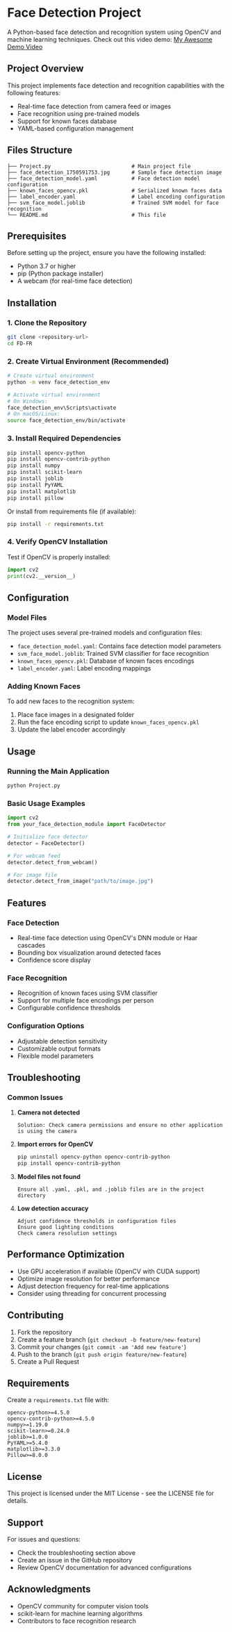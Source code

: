 # Face Detection Project

A Python-based face detection and recognition system using OpenCV and machine learning techniques.
Check out this video demo: [My Awesome Demo Video]([https://www.youtube.com/watch?v=your-video-id](https://www.youtube.com/watch?v=j3ZrlK7Kn9Q))

## Project Overview

This project implements face detection and recognition capabilities with the following features:
- Real-time face detection from camera feed or images
- Face recognition using pre-trained models
- Support for known faces database
- YAML-based configuration management

## Files Structure

```
├── Project.py                          # Main project file
├── face_detection_1750591753.jpg       # Sample face detection image
├── face_detection_model.yaml           # Face detection model configuration
├── known_faces_opencv.pkl              # Serialized known faces data
├── label_encoder.yaml                  # Label encoding configuration
├── svm_face_model.joblib               # Trained SVM model for face recognition
└── README.md                           # This file
```

## Prerequisites

Before setting up the project, ensure you have the following installed:

- Python 3.7 or higher
- pip (Python package installer)
- A webcam (for real-time face detection)

## Installation

### 1. Clone the Repository

```bash
git clone <repository-url>
cd FD-FR
```

### 2. Create Virtual Environment (Recommended)

```bash
# Create virtual environment
python -m venv face_detection_env

# Activate virtual environment
# On Windows:
face_detection_env\Scripts\activate
# On macOS/Linux:
source face_detection_env/bin/activate
```

### 3. Install Required Dependencies

```bash
pip install opencv-python
pip install opencv-contrib-python
pip install numpy
pip install scikit-learn
pip install joblib
pip install PyYAML
pip install matplotlib
pip install pillow
```

Or install from requirements file (if available):
```bash
pip install -r requirements.txt
```

### 4. Verify OpenCV Installation

Test if OpenCV is properly installed:

```python
import cv2
print(cv2.__version__)
```

## Configuration

### Model Files

The project uses several pre-trained models and configuration files:

- `face_detection_model.yaml`: Contains face detection model parameters
- `svm_face_model.joblib`: Trained SVM classifier for face recognition
- `known_faces_opencv.pkl`: Database of known faces encodings
- `label_encoder.yaml`: Label encoding mappings

### Adding Known Faces

To add new faces to the recognition system:

1. Place face images in a designated folder
2. Run the face encoding script to update `known_faces_opencv.pkl`
3. Update the label encoder accordingly

## Usage

### Running the Main Application

```bash
python Project.py
```

### Basic Usage Examples

```python
import cv2
from your_face_detection_module import FaceDetector

# Initialize face detector
detector = FaceDetector()

# For webcam feed
detector.detect_from_webcam()

# For image file
detector.detect_from_image("path/to/image.jpg")
```

## Features

### Face Detection
- Real-time face detection using OpenCV's DNN module or Haar cascades
- Bounding box visualization around detected faces
- Confidence score display

### Face Recognition
- Recognition of known faces using SVM classifier
- Support for multiple face encodings per person
- Configurable confidence thresholds

### Configuration Options
- Adjustable detection sensitivity
- Customizable output formats
- Flexible model parameters

## Troubleshooting

### Common Issues

1. **Camera not detected**
   ```
   Solution: Check camera permissions and ensure no other application is using the camera
   ```

2. **Import errors for OpenCV**
   ```bash
   pip uninstall opencv-python opencv-contrib-python
   pip install opencv-contrib-python
   ```

3. **Model files not found**
   ```
   Ensure all .yaml, .pkl, and .joblib files are in the project directory
   ```

4. **Low detection accuracy**
   ```
   Adjust confidence thresholds in configuration files
   Ensure good lighting conditions
   Check camera resolution settings
   ```

## Performance Optimization

- Use GPU acceleration if available (OpenCV with CUDA support)
- Optimize image resolution for better performance
- Adjust detection frequency for real-time applications
- Consider using threading for concurrent processing

## Contributing

1. Fork the repository
2. Create a feature branch (`git checkout -b feature/new-feature`)
3. Commit your changes (`git commit -am 'Add new feature'`)
4. Push to the branch (`git push origin feature/new-feature`)
5. Create a Pull Request

## Requirements

Create a `requirements.txt` file with:
```
opencv-python>=4.5.0
opencv-contrib-python>=4.5.0
numpy>=1.19.0
scikit-learn>=0.24.0
joblib>=1.0.0
PyYAML>=5.4.0
matplotlib>=3.3.0
Pillow>=8.0.0
```

## License

This project is licensed under the MIT License - see the LICENSE file for details.

## Support

For issues and questions:
- Check the troubleshooting section above
- Create an issue in the GitHub repository
- Review OpenCV documentation for advanced configurations

## Acknowledgments

- OpenCV community for computer vision tools
- scikit-learn for machine learning algorithms
- Contributors to face recognition research
